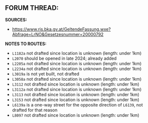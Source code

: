 ﻿**FORUM THREAD:**
- 


**SOURCES:**
- https://www.ris.bka.gv.at/GeltendeFassung.wxe?Abfrage=LrNO&Gesetzesnummer=20000792

**NOTES TO ROUTES:**
- `L1182a` not drafted since location is unknown (length: under 1km)
- `L2070` should be opened in late 2024; already added
- `L2205a` not drafted since location is unknown (length: under 1km)
- `L2234a` not drafted since location is unknown (length: under 1km)
- `L3019a` is not yet built, not drafted
- `L3058a` not drafted since location is unknown (length: under 1km)
- `L3112` not drafted since location is unknown (length: under 1km)
- `L3112a` not drafted since location is unknown (length: under 1km)
- `L3113` not drafted since location is unknown (length: under 1km)
- `L3153` not drafted since location is unknown (length: under 1km)
- `L6139a` is a one-way street for the opposite direction of `L6139`, not drafted for that reason
- `L8097` not drafted since location is unknown (length: under 1km)
